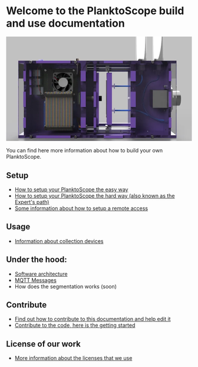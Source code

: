 # Welcome to the PlanktoScope build and use documentation

![PlanktoScope](readme/planktoscope_cad.webp)

You can find here more information about how to build your own PlanktoScope.

## Setup

 - [How to setup your PlanktoScope the easy way](easy_install.md)
 - [How to setup your PlanktoScope the hard way (also known as the Expert's path)](expert_setup.md)
 - [Some information about how to setup a remote access](remote_access.md)

## Usage
 - [Information about collection devices](collection_devices.md)

## Under the hood:
 - [Software architecture](software_architecture.md)
 - [MQTT Messages](mqtt_messages.md)
 - How does the segmentation works (soon)

## Contribute
 - [Find out how to contribute to this documentation and help edit it](edit_this_doc.md)
 - [Contribute to the code, here is the getting started](edit_the_code.md)

## License of our work
 - [More information about the licenses that we use](license.md)